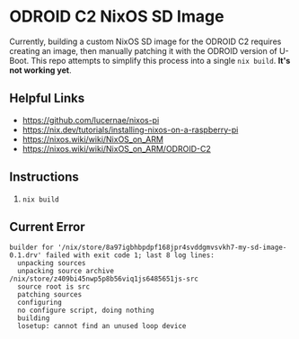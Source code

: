 # ODROID C2 NixOS SD Image

Currently, building a custom NixOS SD image for the ODROID C2 requires creating an image, then manually patching it with the ODROID version of U-Boot.
This repo attempts to simplify this process into a single `nix build`.
**It's not working yet**.

## Helpful Links
- https://github.com/lucernae/nixos-pi
- https://nix.dev/tutorials/installing-nixos-on-a-raspberry-pi
- https://nixos.wiki/wiki/NixOS_on_ARM
- https://nixos.wiki/wiki/NixOS_on_ARM/ODROID-C2

## Instructions
1. `nix build`

## Current Error
```
builder for '/nix/store/8a97igbhbpdpf168jpr4svddgmvsvkh7-my-sd-image-0.1.drv' failed with exit code 1; last 8 log lines:
  unpacking sources
  unpacking source archive /nix/store/z409bi45nwp5p8b56viq1js6485651js-src
  source root is src
  patching sources
  configuring
  no configure script, doing nothing
  building
  losetup: cannot find an unused loop device
```
